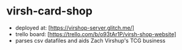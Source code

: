 # virsh-card-shop
- deployed at: [https://virshop-server.glitch.me/]
- trello board: [https://trello.com/b/o93tAr1P/virsh-shop-website]
- parses csv datafiles and aids Zach Virshup's TCG business
